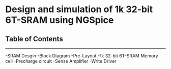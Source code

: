 # Design and simulation of 1k 32-bit 6T-SRAM using NGSpice
## Table of Contents
***
-SRAM Desgin
-Block Diagram
-Pre-Layout
  -1k 32-bit 6T-SRAM Memory cell
  -Precharge circuit
  -Sense Amplifier
  -Write Driver
